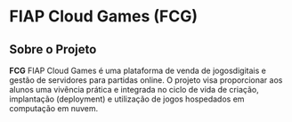 # FIAP Cloud Games (FCG)

## Sobre o Projeto

**FCG** FIAP Cloud Games é uma plataforma de venda de jogosdigitais e gestão de servidores para partidas online. 
O projeto visa proporcionar aos alunos uma vivência prática e integrada no ciclo de vida de criação, implantação (deployment) e utilização de jogos hospedados em computação em nuvem.
